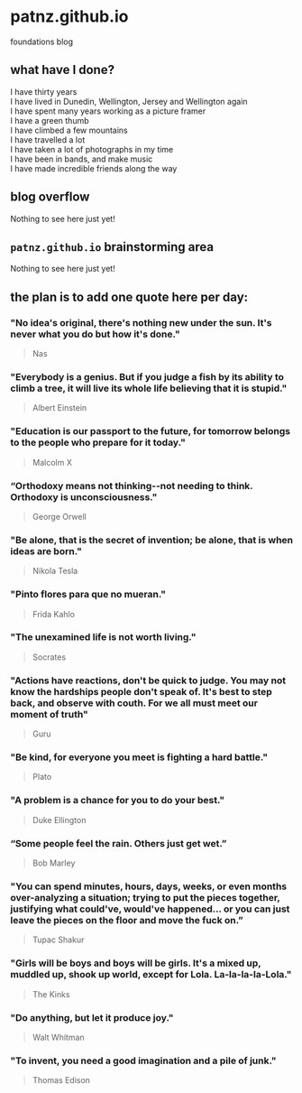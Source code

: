 # patnz.github.io
foundations blog

## what have I done?
I have thirty years\
I have lived in Dunedin, Wellington, Jersey and Wellington again\
I have spent many years working as a picture framer\
I have a green thumb\
I have climbed a few mountains\
I have travelled a lot\
I have taken a lot of photographs in my time\
I have been in bands, and make music\
I have made incredible friends along the way

## blog overflow

Nothing to see here just yet!

## `patnz.github.io` brainstorming area

Nothing to see here just yet!

## the plan is to add one quote here per day:
  
  
### "No idea's original, there's nothing new under the sun. It's never what you do but how it's done."
> Nas
  
### "Everybody is a genius. But if you judge a fish by its ability to climb a tree, it will live its whole life believing that it is stupid."
> Albert Einstein
  
### "Education is our passport to the future, for tomorrow belongs to the people who prepare for it today."
> Malcolm X
  
### “Orthodoxy means not thinking--not needing to think. Orthodoxy is unconsciousness."
> George Orwell
  
### "Be alone, that is the secret of invention; be alone, that is when ideas are born."
> Nikola Tesla
  
### "Pinto flores para que no mueran."
> Frida Kahlo
  
### "The unexamined life is not worth living."
> Socrates
  
### "Actions have reactions, don't be quick to judge. You may not know the hardships people don't speak of. It's best to step back, and observe with couth. For we all must meet our moment of truth"
> Guru

### "Be kind, for everyone you meet is fighting a hard battle."
> Plato

### "A problem is a chance for you to do your best."
> Duke Ellington

### “Some people feel the rain. Others just get wet.”
> Bob Marley

### "You can spend minutes, hours, days, weeks, or even months over-analyzing a situation; trying to put the pieces together, justifying what could've, would've happened... or you can just leave the pieces on the floor and move the fuck on.”
> Tupac Shakur

### "Girls will be boys and boys will be girls. It's a mixed up, muddled up, shook up world, except for Lola. La-la-la-la-Lola."
> The Kinks

### "Do anything, but let it produce joy."
> Walt Whitman

### "To invent, you need a good imagination and a pile of junk."
> Thomas Edison